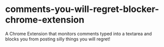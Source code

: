 # comments-you-will-regret-blocker-chrome-extension
A Chrome Extension that monitors comments typed into a textarea and blocks you from posting silly things you will regret!
